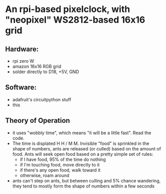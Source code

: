 # An rpi-based pixelclock, with "neopixel" WS2812-based 16x16 grid

## Hardware:

* rpi zero W
* amazon 16x16 RGB grid
* solder directly to D18, +5V, GND

## Software: 

* adafruit's circuitpython stuff
* this

## Theory of Operation

* it uses "wobbly time", which means "it will be a little fast".  Read the 
code.
* The time is displated H H / M M.  Invisible "food" is sprinkled in the 
shape of numbers, ants are released (or culled) based on the amount of food.
Ants will seek open food based on a pretty simple set of rules:
   * if I have food, 95% of the time do nothing 
   * if I'm touching food, move directly to it
   * if there's any open food, walk toward it
   * otherwise, roam around
* ants can't step on ants, but between culling and 5% chance wandering,
they tend to mostly form the shape of numbers within a few seconds
